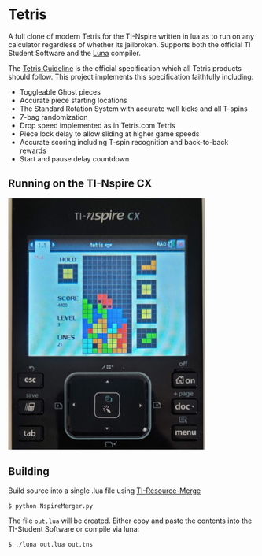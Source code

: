 # Tetris
A full clone of modern Tetris for the TI-Nspire written in lua as to run on any calculator regardless of whether its jailbroken.
Supports both the official TI Student Software and the [Luna](https://github.com/ndless-nspire/Luna) compiler. 

The [Tetris Guideline](https://tetris.fandom.com/wiki/Tetris_Guideline) is the official specification which all Tetris products should follow.
This project implements this specification faithfully including:
 - Toggleable Ghost pieces
- Accurate piece starting locations
- The Standard Rotation System with accurate wall kicks and all T-spins
- 7-bag randomization
- Drop speed implemented as in Tetris.com Tetris
- Piece lock delay to allow sliding at higher game speeds
- Accurate scoring including T-spin recognition and back-to-back rewards
- Start and pause delay countdown

## Running on the TI-Nspire CX

<img src="./images/gameBig.jpg" alt="Screenshot of game" width="400"/>

## Building

Build source into a single .lua file using [TI-Resource-Merge](https://github.com/DaveDuck321/TI-Resource-Merge)

```
$ python NspireMerger.py
```

The file `out.lua` will be created. Either copy and paste the contents into the TI-Student Software or compile via luna:
```
$ ./luna out.lua out.tns
```
